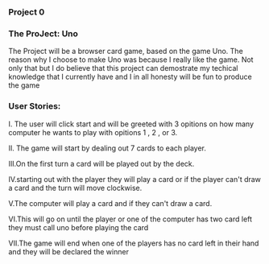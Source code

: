 ### Project 0




### The ProJect: Uno

The Project will be a browser card game, based on the game Uno. The reason why I choose to make Uno was because I really like the game. Not only that but I do believe that this project can demostrate my techical knowledge that I currently have and I in all honesty will be fun to produce the game



### User Stories:

I. The user will click start and will be greeted with 3 opitions on how many computer he wants to play with
opitions  1 , 2 , or 3.

II. The game will start by dealing out 7 cards to each player.

III.On the first turn a card will be played out by the deck.

IV.starting out with the player they will play a card or if the player can't draw a card and the turn will move clockwise.

V.The computer will play a card and if they can't draw a card.

VI.This will go on until the player or one of the computer has two card left they must call uno before playing the card

VII.The game will end when one of the players has no card left in their hand and they will be declared the winner
